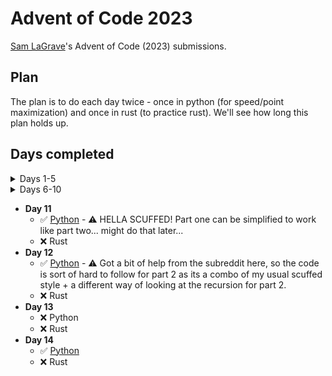 # Advent of Code 2023

[Sam LaGrave](https://github.com/SLaGrave)'s Advent of Code (2023) submissions.

## Plan

The plan is to do each day twice - once in python (for speed/point maximization) and once in rust (to practice rust). We'll see how long this plan holds up.

## Days completed

<details>
<summary>Days 1-5</summary>

- **Day 01**
  - :white_check_mark: [Python](./day01/python/)
  - :white_check_mark: [Rust](./day01/rust/)
- **Day 02**
  - :white_check_mark: [Python](./day02/python/)
  - :white_check_mark: [Rust](./day02/rust/)
- **Day 03**
  - ⚠️ Note: I added an extra NoOp to each row to make parsing a bit easier
  - :white_check_mark: [Python](./day03/python/)
  - :white_check_mark: [Rust](./day03/rust/)
- **Day 04**
  - ⚠️ Note: I edited the input format manually to make parsing easier
  - :white_check_mark: [Python](./day04/python/)
  - :white_check_mark: [Rust](./day04/rust/)
- **Day 05**
  - ⚠️ Note: Heavily edited input
  - ⚠️ Note: I originally really hated my implementation, but looking back on it the day after writting it I really don't think it's that bad (slow as all hell though)
  - :white_check_mark: [Python](./day05/python/)
  - :x: Rust

</details>

<details>
<summary>Days 6-10</summary>

- **Day 06**
  - :white_check_mark: [Python](./day06/python/)
  - :white_check_mark: [Rust](./day06/rust/)
- **Day 07**
  - :white_check_mark: [Python](./day07/python/)
  - :x: Rust
- **Day 08**
  - ⚠️ Note: Edited the input format slightly
  - :white_check_mark: [Python](./day08/python/)
  - :white_check_mark: [Rust](./day08/rust/)
- **Day 09**
  - :white_check_mark: [Python](./day09/python/)
  - :x: Rust
- **Day 10**
  - :white_check_mark: [Python](./day10/python/)
  - :x: Rust

</details>

- **Day 11**
  - :white_check_mark: [Python](./day11/python/) - ⚠️ HELLA SCUFFED! Part one can be simplified to work like part two... might do that later...
  - :x: Rust
- **Day 12**
  - :white_check_mark: [Python](./day12/python/) - ⚠️ Got a bit of help from the subreddit here, so the code is sort of hard to follow for part 2 as its a combo of my usual scuffed style + a different way of looking at the recursion for part 2.
  - :x: Rust
- **Day 13**
  - :x: Python
  - :x: Rust
- **Day 14**
  - :white_check_mark: [Python](./day14/python/)
  - :x: Rust